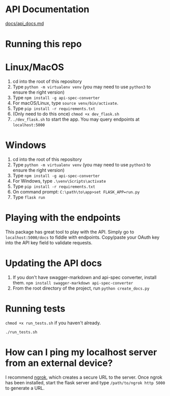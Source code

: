 # API Documentation
[docs/api_docs.md](docs/api_docs.md)

# Running this repo

# Linux/MacOS

1. cd into the root of this repository
2. Type `python -m virtualenv venv` (you may need to use `python3` to ensure the right version)
3. Type `npm install -g api-spec-converter`
4. For macOS/Linux, type `source venv/bin/activate`.
5. Type `pip install -r requirements.txt`
6. (Only need to do this once) `chmod +x dev_flask.sh`
7. `./dev_flask.sh` to start the app. You may query endpoints at `localhost:5000`

# Windows

1. cd into the root of this repository
2. Type `python -m virtualenv venv` (you may need to use `python3` to ensure the right version)
3. Type `npm install -g api-spec-converter`
4. For Windows, type `.\venv\Scripts\activate`
5. Type `pip install -r requirements.txt`
6. On command prompt: `C:\path\to\app>set FLASK_APP=run.py`
7. Type `flask run`

# Playing with the endpoints

This package has great tool to play with the API. Simply go to `localhost:5000/docs`
to fiddle with endpoints. Copy/paste your OAuth key into the API key field to validate requests.

# Updating the API docs

1. If you don't have swagger-markdown and api-spec converter, install them. `npm install swagger-markdown api-spec-converter`
2. From the root directory of the project, run `python create_docs.py`

# Running tests

`chmod +x run_tests.sh` if you haven't already.

`./run_tests.sh`

# How can I ping my localhost server from an external device?

I recommend [ngrok](https://ngrok.com/), which creates a secure URL
to the server. Once ngrok has been installed, start the flask server
and type `/path/to/ngrok http 5000` to generate a URL.

